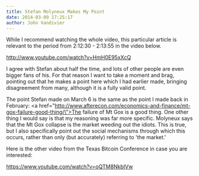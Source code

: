 ```yaml
---
title: Stefan Molyneux Makes My Point
date: 2014-03-09 17:25:17
author: John Vandivier
---
```




While I recommend watching the whole video, this particular article is relevant to the period from 2:12:30 - 2:13:55 in the video below.

http://www.youtube.com/watch?v=HmH0E95xXcQ

I agree with Stefan about half the time, and lots of other people are even bigger fans of his. For that reason I want to take a moment and brag, pointing out that he makes a point here which I had earlier made, bringing disagreement from many, although it is a fully valid point.

The point Stefan made on March 6 is the same as the point I made back in February: <a href=\"http://www.afterecon.com/economics-and-finance/mt-gox-failure-good-thing/\">The failure of Mt Gox is a good thing.</a> One other thing I would say is that my reasoning was far more specific. Molyneux says that the Mt Gox collapse is the market weeding out the idiots. This is true, but I also specifically point out the social mechanisms through which this occurs, rather than only (but accurately) referring to 'the market.'

Here is the other video from the Texas Bitcoin Conference in case you are interested:

https://www.youtube.com/watch?v=oQTM8NkbIVw
